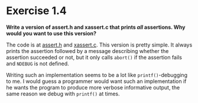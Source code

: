 # Exercise 1.4
__Write a version of assert.h and xassert.c that prints *all* assertions. Why
would you want to use this version?__

The code is at [assert.h](assert.h) and [xassert.c](xassert.c).
This version is pretty simple. It always prints the assertion followed by
a message describing whether the assertion succeeded or not, but it only
calls `abort()` if the assertion fails and `NDEBUG` is not defined.

Writing such an implementation seems to be a lot like `printf()`-debugging to
me. I would guess a programmer would want such an implementation if he wants
the program to produce more verbose informative output, the same reason we
debug with `printf()` at times.
